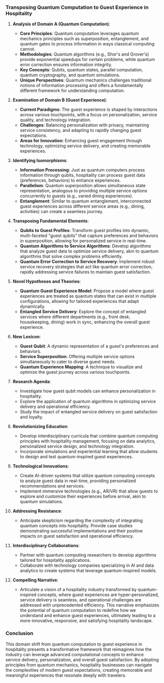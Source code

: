### Transposing Quantum Computation to Guest Experience in Hospitality

1. **Analysis of Domain A (Quantum Computation)**:
   - **Core Principles**: Quantum computation leverages quantum mechanics principles such as superposition, entanglement, and quantum gates to process information in ways classical computing cannot.
   - **Methodologies**: Quantum algorithms (e.g., Shor's and Grover's) provide exponential speedups for certain problems, while quantum error correction ensures information integrity.
   - **Key Concepts**: Qubits, quantum states, parallel computation, quantum cryptography, and quantum simulations.
   - **Unique Perspectives**: Quantum mechanics challenges traditional notions of information processing and offers a fundamentally different framework for understanding computation.

2. **Examination of Domain B (Guest Experience)**:
   - **Current Paradigms**: The guest experience is shaped by interactions across various touchpoints, with a focus on personalization, service quality, and technology integration.
   - **Challenges**: Balancing personalization with privacy, maintaining service consistency, and adapting to rapidly changing guest expectations.
   - **Areas for Innovation**: Enhancing guest engagement through technology, optimizing service delivery, and creating memorable experiences.

3. **Identifying Isomorphisms**:
   - **Information Processing**: Just as quantum computers process information through qubits, hospitality can process guest data (preferences, behaviors) to enhance experiences.
   - **Parallelism**: Quantum superposition allows simultaneous state representation, analogous to providing multiple service options concurrently to guests (e.g., varied dining experiences).
   - **Entanglement**: Similar to quantum entanglement, interconnected guest experiences across different service areas (e.g., dining, activities) can create a seamless journey.

4. **Transposing Fundamental Elements**:
   - **Qubits to Guest Profiles**: Transform guest profiles into dynamic, multi-faceted "guest qubits" that capture preferences and behaviors in superposition, allowing for personalized service in real-time.
   - **Quantum Algorithms to Service Algorithms**: Develop algorithms that analyze guest data to optimize service delivery, akin to quantum algorithms that solve complex problems efficiently.
   - **Quantum Error Correction to Service Recovery**: Implement robust service recovery strategies that act like quantum error correction, rapidly addressing service failures to maintain guest satisfaction.

5. **Novel Hypotheses and Theories**:
   - **Quantum Guest Experience Model**: Propose a model where guest experiences are treated as quantum states that can exist in multiple configurations, allowing for tailored experiences that adapt dynamically.
   - **Entangled Service Delivery**: Explore the concept of entangled services where different departments (e.g., front desk, housekeeping, dining) work in sync, enhancing the overall guest experience.

6. **New Lexicon**:
   - **Guest Qubit**: A dynamic representation of a guest's preferences and behaviors.
   - **Service Superposition**: Offering multiple service options simultaneously to cater to diverse guest needs.
   - **Quantum Experience Mapping**: A technique to visualize and optimize the guest journey across various touchpoints.

7. **Research Agenda**:
   - Investigate how guest qubit models can enhance personalization in hospitality.
   - Explore the application of quantum algorithms in optimizing service delivery and operational efficiency.
   - Study the impact of entangled service delivery on guest satisfaction and loyalty.

8. **Revolutionizing Education**:
   - Develop interdisciplinary curricula that combine quantum computing principles with hospitality management, focusing on data analytics, personalized service design, and technology integration.
   - Incorporate simulations and experiential learning that allow students to design and test quantum-inspired guest experiences.

9. **Technological Innovations**:
   - Create AI-driven systems that utilize quantum computing concepts to analyze guest data in real-time, providing personalized recommendations and services.
   - Implement immersive technologies (e.g., AR/VR) that allow guests to explore and customize their experiences before arrival, akin to quantum simulations.

10. **Addressing Resistance**:
    - Anticipate skepticism regarding the complexity of integrating quantum concepts into hospitality. Provide case studies demonstrating successful implementations and their positive impacts on guest satisfaction and operational efficiency.

11. **Interdisciplinary Collaborations**:
    - Partner with quantum computing researchers to develop algorithms tailored for hospitality applications.
    - Collaborate with technology companies specializing in AI and data analytics to create systems that leverage quantum-inspired models.

12. **Compelling Narrative**:
    - Articulate a vision of a hospitality industry transformed by quantum-inspired concepts, where guest experiences are hyper-personalized, service delivery is seamless, and operational challenges are addressed with unprecedented efficiency. This narrative emphasizes the potential of quantum computation to redefine how we understand and enhance guest experiences, ultimately leading to a more innovative, responsive, and satisfying hospitality landscape.

### Conclusion
This domain shift from quantum computation to guest experience in hospitality presents a transformative framework that reimagines how the industry can leverage advanced computational concepts to enhance service delivery, personalization, and overall guest satisfaction. By adopting principles from quantum mechanics, hospitality businesses can navigate the complexities of modern guest expectations, creating memorable and meaningful experiences that resonate deeply with travelers.